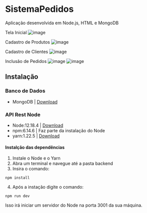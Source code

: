 # SistemaPedidos
Aplicação desenvolvida em  Node.js, HTML e MongoDB

Tela Inicial
![image](https://user-images.githubusercontent.com/50886743/111823717-0a238680-88c4-11eb-81aa-03fad9ba148a.png)

Cadastro de Produtos
![image](https://user-images.githubusercontent.com/50886743/111823792-2293a100-88c4-11eb-855f-28bd967233f9.png)

Cadastro de Clientes
![image](https://user-images.githubusercontent.com/50886743/111823867-37703480-88c4-11eb-97d8-45e02c3b8ff6.png)

Inclusão de Pedidos
![image](https://user-images.githubusercontent.com/50886743/111823939-51117c00-88c4-11eb-9442-e4ae5d684be4.png)
![image](https://user-images.githubusercontent.com/50886743/111823965-5a024d80-88c4-11eb-9855-6568567e671d.png)

## Instalação
### Banco de Dados
* MongoDB | [Download](https://www.mongodb.com/try/download/community?tck=docs_server)
### API Rest Node
* Node:12.18.4 | [Download](https://nodejs.org/en/)
* npm:6.14.6 | Faz parte da instalação do Node
* yarn:1.22.5 | [Download](https://classic.yarnpkg.com/en/docs/install#windows-stable)
<h4>Instalção das dependências</h4>

1. Instale o Node e o Yarn
2. Abra um terminal e navegue até a pasta backend
3. Insira o comando:

```
npm install

```
4. Após a instação digite o comando:

```
npm run dev

```
Isso irá iniciar um servidor do Node na porta 3001 da sua máquina.


